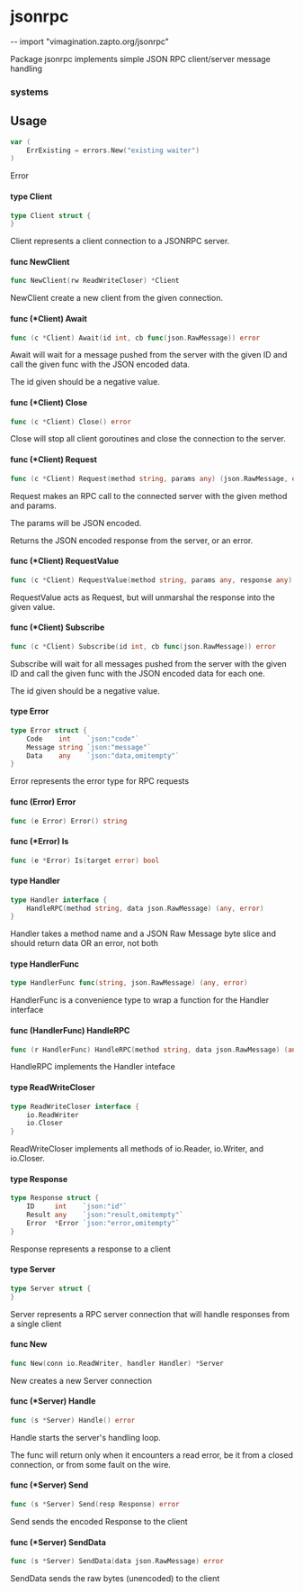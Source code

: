 # jsonrpc
--
    import "vimagination.zapto.org/jsonrpc"

Package jsonrpc implements simple JSON RPC client/server message handling
### systems

## Usage

```go
var (
	ErrExisting = errors.New("existing waiter")
)
```
Error

#### type Client

```go
type Client struct {
}
```

Client represents a client connection to a JSONRPC server.

#### func  NewClient

```go
func NewClient(rw ReadWriteCloser) *Client
```
NewClient create a new client from the given connection.

#### func (*Client) Await

```go
func (c *Client) Await(id int, cb func(json.RawMessage)) error
```
Await will wait for a message pushed from the server with the given ID and call
the given func with the JSON encoded data.

The id given should be a negative value.

#### func (*Client) Close

```go
func (c *Client) Close() error
```
Close will stop all client goroutines and close the connection to the server.

#### func (*Client) Request

```go
func (c *Client) Request(method string, params any) (json.RawMessage, error)
```
Request makes an RPC call to the connected server with the given method and
params.

The params will be JSON encoded.

Returns the JSON encoded response from the server, or an error.

#### func (*Client) RequestValue

```go
func (c *Client) RequestValue(method string, params any, response any) error
```
RequestValue acts as Request, but will unmarshal the response into the given
value.

#### func (*Client) Subscribe

```go
func (c *Client) Subscribe(id int, cb func(json.RawMessage)) error
```
Subscribe will wait for all messages pushed from the server with the given ID
and call the given func with the JSON encoded data for each one.

The id given should be a negative value.

#### type Error

```go
type Error struct {
	Code    int    `json:"code"`
	Message string `json:"message"`
	Data    any    `json:"data,omitempty"`
}
```

Error represents the error type for RPC requests

#### func (Error) Error

```go
func (e Error) Error() string
```

#### func (*Error) Is

```go
func (e *Error) Is(target error) bool
```

#### type Handler

```go
type Handler interface {
	HandleRPC(method string, data json.RawMessage) (any, error)
}
```

Handler takes a method name and a JSON Raw Message byte slice and should return
data OR an error, not both

#### type HandlerFunc

```go
type HandlerFunc func(string, json.RawMessage) (any, error)
```

HandlerFunc is a convenience type to wrap a function for the Handler interface

#### func (HandlerFunc) HandleRPC

```go
func (r HandlerFunc) HandleRPC(method string, data json.RawMessage) (any, error)
```
HandleRPC implements the Handler inteface

#### type ReadWriteCloser

```go
type ReadWriteCloser interface {
	io.ReadWriter
	io.Closer
}
```

ReadWriteCloser implements all methods of io.Reader, io.Writer, and io.Closer.

#### type Response

```go
type Response struct {
	ID     int    `json:"id"`
	Result any    `json:"result,omitempty"`
	Error  *Error `json:"error,omitempty"`
}
```

Response represents a response to a client

#### type Server

```go
type Server struct {
}
```

Server represents a RPC server connection that will handle responses from a
single client

#### func  New

```go
func New(conn io.ReadWriter, handler Handler) *Server
```
New creates a new Server connection

#### func (*Server) Handle

```go
func (s *Server) Handle() error
```
Handle starts the server's handling loop.

The func will return only when it encounters a read error, be it from a closed
connection, or from some fault on the wire.

#### func (*Server) Send

```go
func (s *Server) Send(resp Response) error
```
Send sends the encoded Response to the client

#### func (*Server) SendData

```go
func (s *Server) SendData(data json.RawMessage) error
```
SendData sends the raw bytes (unencoded) to the client
